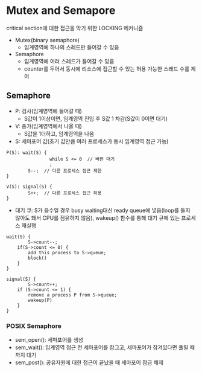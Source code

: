 #  Mutex and Semapore

critical section에 대한 접근을 막기 위한 LOCKING 메커니즘

- Mutex(binary semaphore)
  - 임계영역에 하나의 스레드만 들어갈 수 있음
- Semaphore
  - 임계영역에 여러 스레드가 들어갈 수 있음
  - counter를 두어서 동시에 리소스에 접근할 수 있는 허용 가능한 스레드 수를 제어



## Semaphore

- P: 검사(임계영역에 들어갈 때)
  - S값이 1이상이면, 임계영역 진입 후 S값 1 차감(S값이 0이면 대기)
- V: 증가(임계영역에서 나올 때)
  - S값을 1더하고, 임계영역을 나옴
- S: 세마포어 값(초기 값만큼 여러 프로세스가 동시 임계영역 접근 가능)

```
P(S): wait(S) {
				while S <= 0  // 바쁜 대기
				;
		S--;  // 다른 프로세스 접근 제한
}
```

```
V(S): signal(S) {
		S++;  // 다른 프로세스 접근 허용
}
```

- 대기 큐: S가 음수일 경우 busy waiting대신 ready queue에 넣음(loop를 돌지 않아도 돼서 CPU를 점유하지 않음), wakeup() 함수를 통해 대기 큐에 있는 프로세스 재실행

```
wait(S) {
		S->count--;
	if(S->count <= 0) {
		add this process to S->queue;
		block()
	}
}
```

```
signal(S) {
		S->count++;
	if (S->count <= 1) {
		remove a process P from S->queue;
		wakeup(P)
	}
}
```



### POSIX Semaphore

- sem_open(): 세마포어를 생성
- sem_wait(): 임계영역 접근 전 세마포어를 잠그고, 세마포어가 잠겨있다면 풀릴 때까지 대기
- sem_post(): 공유자원에 대한 접근이 끝났을 때 세마포어 잠금 해제

